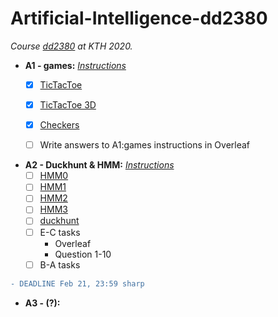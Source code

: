 # Artificial-Intelligence-dd2380
_Course [dd2380](https://kth.instructure.com/courses/17076) at KTH 2020._
- __A1 - games:__ [_Instructions_](https://github.com/JqkerN/Artificial-Intelligence-dd2380/blob/master/A1_games/A1_DD2380_2020%20(4).pdf)
    - [X] [TicTacToe](https://github.com/JqkerN/Artificial-Intelligence-dd2380/tree/master/A1_games/TTT)
    - [X] [TicTacToe 3D](https://github.com/JqkerN/Artificial-Intelligence-dd2380/tree/master/A1_games/TTT3D)
    - [X] [Checkers](https://github.com/JqkerN/Artificial-Intelligence-dd2380/tree/master/A1_games/checkers_skeleton_cpp)
    - [ ] Write answers to A1:games instructions in Overleaf
    
    
- __A2 - Duckhunt & HMM:__ [_Instructions_](https://github.com/JqkerN/Artificial-Intelligence-dd2380/blob/master/A2_duckhunt_hmm/A2_DD2380_2020.pdf)
    - [ ] [HMM0](https://github.com/JqkerN/Artificial-Intelligence-dd2380/tree/master/A2_duckhunt_hmm/HMM0)
    - [ ] [HMM1](https://github.com/JqkerN/Artificial-Intelligence-dd2380/tree/master/A2_duckhunt_hmm/HMM1)
    - [ ] [HMM2](https://github.com/JqkerN/Artificial-Intelligence-dd2380/tree/master/A2_duckhunt_hmm/HMM2)
    - [ ] [HMM3](https://github.com/JqkerN/Artificial-Intelligence-dd2380/tree/master/A2_duckhunt_hmm/HMM3)
    - [ ] [duckhunt](https://github.com/JqkerN/Artificial-Intelligence-dd2380/tree/master/A2_duckhunt_hmm/duckhunt)
    - [ ] E-C tasks
        - Overleaf
        - Question 1-10
    - [ ] B-A tasks 
```diff
- DEADLINE Feb 21, 23:59 sharp
```


- __A3 - (?):__ 

